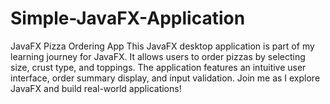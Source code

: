 # Simple-JavaFX-Application
JavaFX Pizza Ordering App  This JavaFX desktop application is part of my learning journey for JavaFX. It allows users to order pizzas by selecting size, crust type, and toppings. The application features an intuitive user interface, order summary display, and input validation. Join me as I explore JavaFX and build real-world applications!

